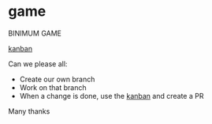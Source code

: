 # game
BINIMUM GAME

[kanban](https://github.com/orgs/Binimum-Game-Studios/projects/1/views/1)

Can we please all:

- Create our own branch
- Work on that branch
- When a change is done, use the [kanban](https://github.com/orgs/Binimum-Game-Studios/projects/1/views/1) and create a PR

Many thanks
